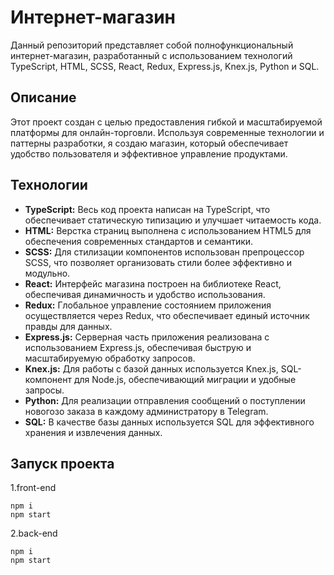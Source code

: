 # Интернет-магазин

Данный репозиторий представляет собой полнофункциональный интернет-магазин, разработанный с использованием технологий TypeScript, HTML, SCSS, React, Redux, Express.js, Knex.js, Python и SQL.

## Описание

Этот проект создан с целью предоставления гибкой и масштабируемой платформы для онлайн-торговли. Используя современные технологии и паттерны разработки, я создаю  магазин, который обеспечивает удобство пользователя и эффективное управление продуктами.

## Технологии

- **TypeScript:** Весь код проекта написан на TypeScript, что обеспечивает статическую типизацию и улучшает читаемость кода.
- **HTML:** Верстка страниц выполнена с использованием HTML5 для обеспечения современных стандартов и семантики.
- **SCSS:** Для стилизации компонентов использован препроцессор SCSS, что позволяет организовать стили более эффективно и модульно.
- **React:** Интерфейс магазина построен на библиотеке React, обеспечивая динамичность и удобство использования.
- **Redux:** Глобальное управление состоянием приложения осуществляется через Redux, что обеспечивает единый источник правды для данных.
- **Express.js:** Серверная часть приложения реализована с использованием Express.js, обеспечивая быструю и масштабируемую обработку запросов.
- **Knex.js:** Для работы с базой данных используется Knex.js, SQL-компонент для Node.js, обеспечивающий миграции и удобные запросы.
- **Python:** Для реализации отправления сообщений о поступлении новогозо заказа в каждому администратору в Telegram.
- **SQL:** В качестве базы данных используется SQL для эффективного хранения и извлечения данных.

## Запуск проекта
1.front-end
```
npm i
npm start
```
2.back-end
```
npm i
npm start
```
